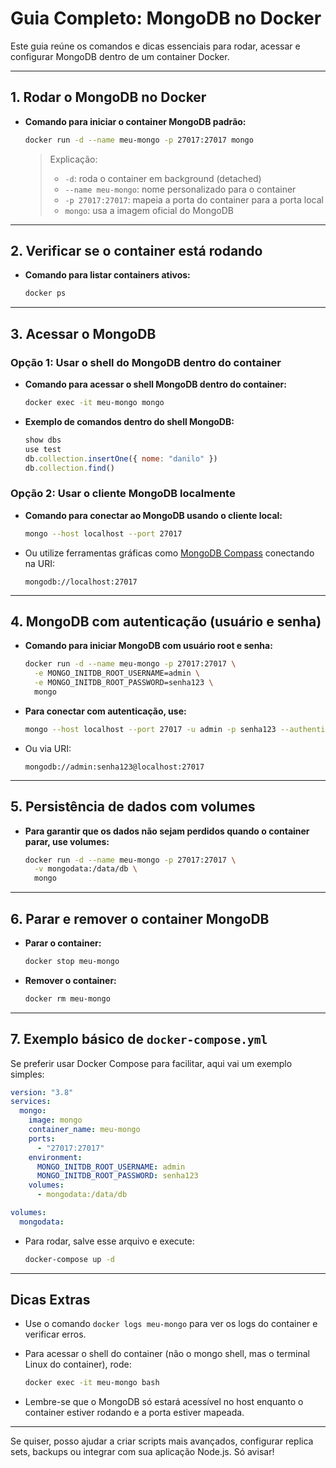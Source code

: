 # Guia Completo: MongoDB no Docker

Este guia reúne os comandos e dicas essenciais para rodar, acessar e configurar MongoDB dentro de um container Docker.

---

## 1. Rodar o MongoDB no Docker

- **Comando para iniciar o container MongoDB padrão:**

  ```bash
  docker run -d --name meu-mongo -p 27017:27017 mongo
  ```

  > Explicação:  
  > - `-d`: roda o container em background (detached)  
  > - `--name meu-mongo`: nome personalizado para o container  
  > - `-p 27017:27017`: mapeia a porta do container para a porta local  
  > - `mongo`: usa a imagem oficial do MongoDB  

---

## 2. Verificar se o container está rodando

- **Comando para listar containers ativos:**

  ```bash
  docker ps
  ```

---

## 3. Acessar o MongoDB

### Opção 1: Usar o shell do MongoDB dentro do container

- **Comando para acessar o shell MongoDB dentro do container:**

  ```bash
  docker exec -it meu-mongo mongo
  ```

- **Exemplo de comandos dentro do shell MongoDB:**

  ```js
  show dbs
  use test
  db.collection.insertOne({ nome: "danilo" })
  db.collection.find()
  ```

### Opção 2: Usar o cliente MongoDB localmente

- **Comando para conectar ao MongoDB usando o cliente local:**

  ```bash
  mongo --host localhost --port 27017
  ```

- Ou utilize ferramentas gráficas como [MongoDB Compass](https://www.mongodb.com/products/compass) conectando na URI:

  ```
  mongodb://localhost:27017
  ```

---

## 4. MongoDB com autenticação (usuário e senha)

- **Comando para iniciar MongoDB com usuário root e senha:**

  ```bash
  docker run -d --name meu-mongo -p 27017:27017 \
    -e MONGO_INITDB_ROOT_USERNAME=admin \
    -e MONGO_INITDB_ROOT_PASSWORD=senha123 \
    mongo
  ```

- **Para conectar com autenticação, use:**

  ```bash
  mongo --host localhost --port 27017 -u admin -p senha123 --authenticationDatabase admin
  ```

- Ou via URI:

  ```
  mongodb://admin:senha123@localhost:27017
  ```

---

## 5. Persistência de dados com volumes

- **Para garantir que os dados não sejam perdidos quando o container parar, use volumes:**

  ```bash
  docker run -d --name meu-mongo -p 27017:27017 \
    -v mongodata:/data/db \
    mongo
  ```

---

## 6. Parar e remover o container MongoDB

- **Parar o container:**

  ```bash
  docker stop meu-mongo
  ```

- **Remover o container:**

  ```bash
  docker rm meu-mongo
  ```

---

## 7. Exemplo básico de `docker-compose.yml`

Se preferir usar Docker Compose para facilitar, aqui vai um exemplo simples:

```yaml
version: "3.8"
services:
  mongo:
    image: mongo
    container_name: meu-mongo
    ports:
      - "27017:27017"
    environment:
      MONGO_INITDB_ROOT_USERNAME: admin
      MONGO_INITDB_ROOT_PASSWORD: senha123
    volumes:
      - mongodata:/data/db

volumes:
  mongodata:
```

- Para rodar, salve esse arquivo e execute:

  ```bash
  docker-compose up -d
  ```

---

## Dicas Extras

- Use o comando `docker logs meu-mongo` para ver os logs do container e verificar erros.  
- Para acessar o shell do container (não o mongo shell, mas o terminal Linux do container), rode:  

  ```bash
  docker exec -it meu-mongo bash
  ```  
- Lembre-se que o MongoDB só estará acessível no host enquanto o container estiver rodando e a porta estiver mapeada.  

---

Se quiser, posso ajudar a criar scripts mais avançados, configurar replica sets, backups ou integrar com sua aplicação Node.js. Só avisar!  
